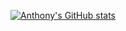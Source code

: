 [![Anthony's GitHub stats](https://github-readme-stats.vercel.app/api?username=anthony-magana)](https://github.com/anthony-magana/&include_all_commits=true&count_private=true&theme=aura_dark)
